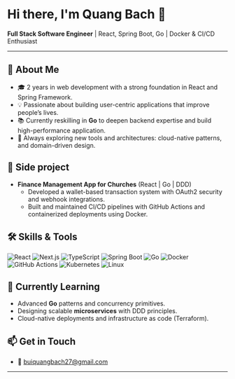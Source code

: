 # Hi there, I'm Quang Bach 👋

**Full Stack Software Engineer** | React, Spring Boot, Go | Docker & CI/CD Enthusiast

---

## 🚀 About Me

- 🎓 2 years in web development with a strong foundation in React and Spring Framework.
- 💡 Passionate about building user-centric applications that improve people’s lives.
- 📚 Currently reskilling in **Go** to deepen backend expertise and build high-performance application.
- 🔭 Always exploring new tools and architectures: cloud-native patterns, and domain-driven design.

## 💼 Side project

- **Finance Management App for Churches** (React | Go | DDD)
  - Developed a wallet-based transaction system with OAuth2 security and webhook integrations.
  - Built and maintained CI/CD pipelines with GitHub Actions and containerized deployments using Docker.


## 🛠 Skills & Tools

<p align="left">
  <img src="https://img.shields.io/badge/React-20232A?logo=react&logoColor=61DAFB" alt="React" />
  <img src="https://img.shields.io/badge/Next.js-000000?logo=next.js&logoColor=white" alt="Next.js" />
  <img src="https://img.shields.io/badge/TypeScript-3178C6?logo=typescript&logoColor=white" alt="TypeScript" />
  <img src="https://img.shields.io/badge/Spring%20Boot-6DB33F?logo=spring-boot&logoColor=white" alt="Spring Boot" />
  <img src="https://img.shields.io/badge/Go-00ADD8?logo=go&logoColor=white" alt="Go" />
  <img src="https://img.shields.io/badge/Docker-2496ED?logo=docker&logoColor=white" alt="Docker" />
  <img src="https://img.shields.io/badge/GitHub%20Actions-2088FF?logo=github-actions&logoColor=white" alt="GitHub Actions" />
  <img src="https://img.shields.io/badge/Kubernetes-326CE5?logo=kubernetes&logoColor=white" alt="Kubernetes" />
  <img src="https://img.shields.io/badge/Linux-FCC624?logo=linux&logoColor=black" alt="Linux" />
</p>

## 🌱 Currently Learning

- Advanced **Go** patterns and concurrency primitives.
- Designing scalable **microservices** with DDD principles.
- Cloud-native deployments and infrastructure as code (Terraform).

## 📫 Get in Touch

- 📧 buiquangbach27@gmail.com

---
